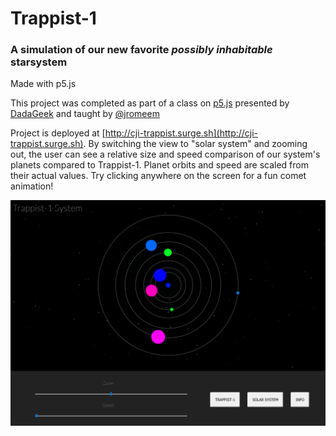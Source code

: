 # Trappist-1
### A simulation of our new favorite *possibly inhabitable* starsystem

Made with p5.js

This project was completed as part of a class on [p5.js](https://p5js.org/) presented by [DadaGeek](http://www.dadageek.com/) and taught by [@jromeem](https://github.com/jromeem)

Project is deployed at [http://cji-trappist.surge.sh](http://cji-trappist.surge.sh). By switching the view to "solar system" and zooming out, the user can see a relative size and speed comparison of our system's planets compared to Trappist-1.  Planet orbits and speed are scaled from their actual values. Try clicking anywhere on the screen for a fun comet animation!

![image of app](https://github.com/peechiz/trappist/blob/master/trapppist.png)
